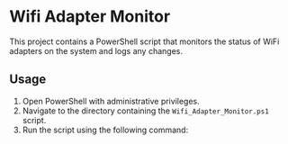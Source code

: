 
# Wifi Adapter Monitor

This project contains a PowerShell script that monitors the status of WiFi adapters on the system and logs any changes.

## Usage

1. Open PowerShell with administrative privileges.
2. Navigate to the directory containing the `Wifi_Adapter_Monitor.ps1` script.
3. Run the script using the following command:
   